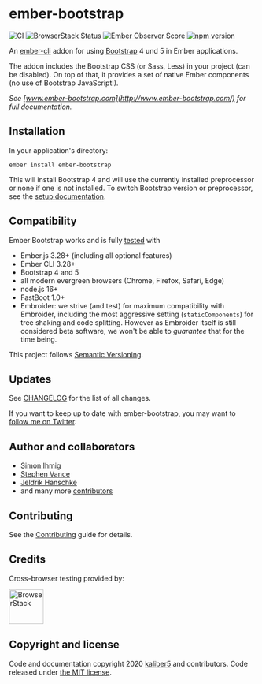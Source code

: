 # ember-bootstrap

[![CI](https://github.com/kaliber5/ember-bootstrap/actions/workflows/ci.yml/badge.svg)](https://github.com/kaliber5/ember-bootstrap/actions/workflows/ci.yml)
[![BrowserStack Status](https://www.browserstack.com/automate/badge.svg?badge_key=UzdFQU9hSW1FdjhLU3hDU0I3ZXF6WG1YSWp2TGRHaU9tYmhNT0pPdUNhQT0tLWZqTkNQUzBjNFUvcFhlWTA0YitETmc9PQ==--2f9e373be422d4fcc56c8d658afc55f1938a721e)](https://www.browserstack.com/automate/public-build/UzdFQU9hSW1FdjhLU3hDU0I3ZXF6WG1YSWp2TGRHaU9tYmhNT0pPdUNhQT0tLWZqTkNQUzBjNFUvcFhlWTA0YitETmc9PQ==--2f9e373be422d4fcc56c8d658afc55f1938a721e)
[![Ember Observer Score](http://emberobserver.com/badges/ember-bootstrap.svg)](http://emberobserver.com/addons/ember-bootstrap)
[![npm version](https://badge.fury.io/js/ember-bootstrap.svg)](https://badge.fury.io/js/ember-bootstrap)

An [ember-cli](http://www.ember-cli.com) addon for using [Bootstrap](http://getbootstrap.com/) 4 und 5 in Ember applications.

The addon includes the Bootstrap CSS (or Sass, Less) in your project (can be disabled). On top of that, it provides a set of native Ember components (no use of Bootstrap JavaScript!).</p>

_See [www.ember-bootstrap.com](http://www.ember-bootstrap.com/) for full documentation._

## Installation

In your application's directory:

    ember install ember-bootstrap

This will install Bootstrap 4 and will use the currently installed preprocessor or none if one is not installed.
To switch Bootstrap version or preprocessor, see the [setup documentation](http://www.ember-bootstrap.com/#/getting-started/setup).

## Compatibility

Ember Bootstrap works and is fully [tested](https://github.com/kaliber5/ember-bootstrap/actions?query=workflow%3ACI+branch%3Amaster) with

- Ember.js 3.28+ (including all optional features)
- Ember CLI 3.28+
- Bootstrap 4 and 5
- all modern evergreen browsers (Chrome, Firefox, Safari, Edge)
- node.js 16+
- FastBoot 1.0+
- Embroider: we strive (and test) for maximum compatibility with Embroider, including the most aggressive setting
  (`staticComponents`) for tree shaking and code splitting. However as Embroider itself is still considered beta software,
  we won't be able to _guarantee_ that for the time being.

This project follows [Semantic Versioning](http://semver.org/).

## Updates

See [CHANGELOG](CHANGELOG.md) for the list of all changes.

If you want to keep up to date with ember-bootstrap, you may want to [follow me on Twitter](https://twitter.com/simonihmig).

## Author and collaborators

- [Simon Ihmig](https://github.com/simonihmig)
- [Stephen Vance](https://github.com/srvance)
- [Jeldrik Hanschke](https://github.com/jelhan)
- and many more [contributors](https://github.com/kaliber5/ember-bootstrap/graphs/contributors)

## Contributing

See the [Contributing](CONTRIBUTING.md) guide for details.

## Credits

Cross-browser testing provided by:

<a href="https://www.browserstack.com"><img height="70" src="docs/Browserstack-logo.svg" alt="BrowserStack"></a>

## Copyright and license

Code and documentation copyright 2020 [kaliber5](https://www.kaliber5.de) and contributors. Code released under [the MIT license](LICENSE.md).
